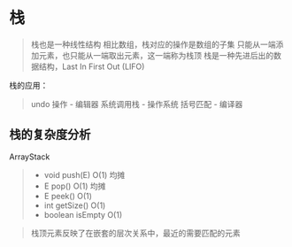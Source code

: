 # 栈

> 栈也是一种线性结构
> 相比数组，栈对应的操作是数组的子集
> 只能从一端添加元素，也只能从一端取出元素，这一端称为栈顶
> 栈是一种先进后出的数据结构，Last In First Out (LIFO)

栈的应用：
> undo 操作 - 编辑器
> 系统调用栈 - 操作系统
> 括号匹配 - 编译器

## 栈的复杂度分析

ArrayStack<E>
>* void push(E)     O(1) 均摊
>* E pop()          O(1) 均摊  
>* E peek()         O(1)
>* int getSize()    O(1)
>* boolean isEmpty  O(1)

> 栈顶元素反映了在嵌套的层次关系中，最近的需要匹配的元素











